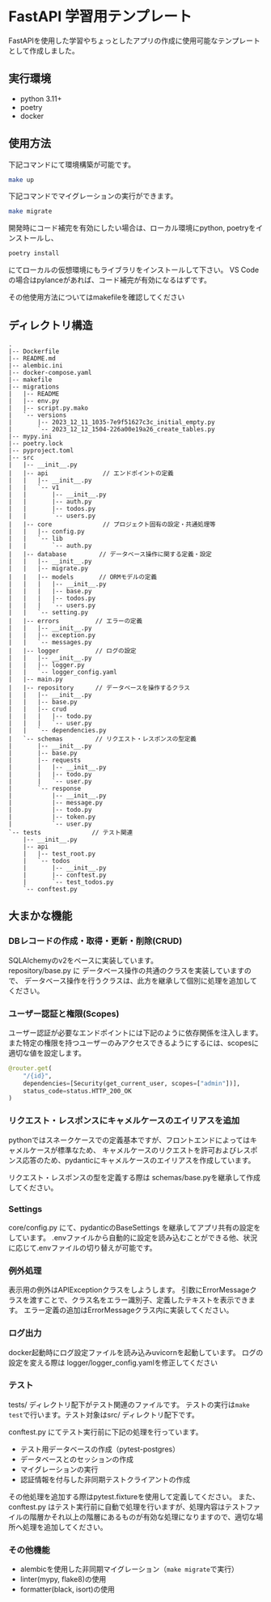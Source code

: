 # FastAPI 学習用テンプレート

FastAPIを使用した学習やちょっとしたアプリの作成に使用可能なテンプレートとして作成しました。

## 実行環境

* python 3.11+
* poetry
* docker


## 使用方法

下記コマンドにて環境構築が可能です。

```bash
make up
```

下記コマンドでマイグレーションの実行ができます。

```bash
make migrate
```

開発時にコード補完を有効にしたい場合は、ローカル環境にpython, poetryをインストールし、
```bash
poetry install
```
にてローカルの仮想環境にもライブラリをインストールして下さい。
VS Codeの場合はpylanceがあれば、コード補完が有効になるはずです。

その他使用方法についてはmakefileを確認してください


## ディレクトリ構造

```text
.
|-- Dockerfile
|-- README.md
|-- alembic.ini
|-- docker-compose.yaml
|-- makefile
|-- migrations
|   |-- README
|   |-- env.py
|   |-- script.py.mako
|   `-- versions
|       |-- 2023_12_11_1035-7e9f51627c3c_initial_empty.py
|       `-- 2023_12_12_1504-226a00e19a26_create_tables.py
|-- mypy.ini
|-- poetry.lock
|-- pyproject.toml
|-- src
|   |-- __init__.py
|   |-- api               // エンドポイントの定義
|   |   |-- __init__.py
|   |   `-- v1
|   |       |-- __init__.py
|   |       |-- auth.py
|   |       |-- todos.py
|   |       `-- users.py
|   |-- core              // プロジェクト固有の設定・共通処理等
|   |   |-- config.py
|   |   `-- lib
|   |       `-- auth.py
|   |-- database         // データベース操作に関する定義・設定
|   |   |-- __init__.py
|   |   |-- migrate.py
|   |   |-- models       // ORMモデルの定義
|   |   |   |-- __init__.py
|   |   |   |-- base.py
|   |   |   |-- todos.py
|   |   |   `-- users.py
|   |   `-- setting.py
|   |-- errors          // エラーの定義
|   |   |-- __init__.py
|   |   |-- exception.py
|   |   `-- messages.py
|   |-- logger          // ログの設定
|   |   |-- __init__.py
|   |   |-- logger.py
|   |   `-- logger_config.yaml
|   |-- main.py
|   |-- repository      // データベースを操作するクラス
|   |   |-- __init__.py
|   |   |-- base.py
|   |   |-- crud
|   |   |   |-- todo.py
|   |   |   `-- user.py
|   |   `-- dependencies.py
|   `-- schemas         // リクエスト・レスポンスの型定義
|       |-- __init__.py
|       |-- base.py
|       |-- requests
|       |   |-- __init__.py
|       |   |-- todo.py
|       |   `-- user.py
|       `-- response
|           |-- __init__.py
|           |-- message.py
|           |-- todo.py
|           |-- token.py
|           `-- user.py
`-- tests              // テスト関連
    |-- __init__.py
    |-- api
    |   |-- test_root.py
    |   `-- todos
    |       |-- __init__.py
    |       |-- conftest.py
    |       `-- test_todos.py
    `-- conftest.py
```

## 大まかな機能

### DBレコードの作成・取得・更新・削除(CRUD)

SQLAlchemyのv2をベースに実装しています。<br>
repository/base.py に データベース操作の共通のクラスを実装していますので、
データベース操作を行うクラスは、此方を継承して個別に処理を追加してください。


### ユーザー認証と権限(Scopes)

ユーザー認証が必要なエンドポイントには下記のように依存関係を注入します。<br>
また特定の権限を持つユーザーのみアクセスできるようにするには、scopesに適切な値を設定します。

```python
@router.get(
    "/{id}",
    dependencies=[Security(get_current_user, scopes=["admin"])],
    status_code=status.HTTP_200_OK
)
```

### リクエスト・レスポンスにキャメルケースのエイリアスを追加

pythonではスネークケースでの定義基本ですが、フロントエンドによってはキャメルケースが標準なため、
キャメルケースのリクエストを許可およびレスポンス応答のため、pydanticにキャメルケースのエイリアスを作成しています。

リクエスト・レスポンスの型を定義する際は schemas/base.pyを継承して作成してください。


### Settings

core/config.py にて、pydanticのBaseSettings を継承してアプリ共有の設定をしています。
.envファイルから自動的に設定を読み込むことができる他、状況に応じて.envファイルの切り替えが可能です。


### 例外処理

表示用の例外はAPIExceptionクラスをしようします。
引数にErrorMessageクラスを渡すことで、クラス名をエラー識別子、定義したテキストを表示できます。
エラー定義の追加はErrorMessageクラス内に実装してください。

### ログ出力

docker起動時にログ設定ファイルを読み込みuvicornを起動しています。
ログの設定を変える際は logger/logger_config.yamlを修正してください


### テスト

tests/ ディレクトリ配下がテスト関連のファイルです。
テストの実行は`make test`で行います。テスト対象はsrc/ ディレクトリ配下です。

conftest.py にてテスト実行前に下記の処理を行っています。

* テスト用データベースの作成（pytest-postgres）
* データベースとのセッションの作成
* マイグレーションの実行
* 認証情報を付与した非同期テストクライアントの作成

その他処理を追加する際はpytest.fixtureを使用して定義してください。
また、conftest.py はテスト実行前に自動で処理を行いますが、処理内容はテストファイルの階層かそれ以上の階層にあるものが有効な処理になりますので、適切な場所へ処理を追加してください。


### その他機能

* alembicを使用した非同期マイグレーション（`make migrate`で実行）
* linter(mypy, flake8)の使用
* formatter(black, isort)の使用
